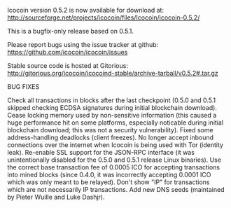Icocoin version 0.5.2 is now available for download at:
http://sourceforge.net/projects/icocoin/files/Icocoin/icocoin-0.5.2/

This is a bugfix-only release based on 0.5.1.

Please report bugs using the issue tracker at github:
https://github.com/icocoin/icocoin/issues

Stable source code is hosted at Gitorious:
http://gitorious.org/icocoin/icocoind-stable/archive-tarball/v0.5.2#.tar.gz

BUG FIXES

Check all transactions in blocks after the last checkpoint (0.5.0 and 0.5.1 skipped checking ECDSA signatures during initial blockchain download).
Cease locking memory used by non-sensitive information (this caused a huge performance hit on some platforms, especially noticable during initial blockchain download; this was
not a security vulnerability).
Fixed some address-handling deadlocks (client freezes).
No longer accept inbound connections over the internet when Icocoin is being used with Tor (identity leak).
Re-enable SSL support for the JSON-RPC interface (it was unintentionally disabled for the 0.5.0 and 0.5.1 release Linux binaries).
Use the correct base transaction fee of 0.0005 ICO for accepting transactions into mined blocks (since 0.4.0, it was incorrectly accepting 0.0001 ICO which was only meant to be relayed).
Don't show "IP" for transactions which are not necessarily IP transactions.
Add new DNS seeds (maintained by Pieter Wuille and Luke Dashjr).
